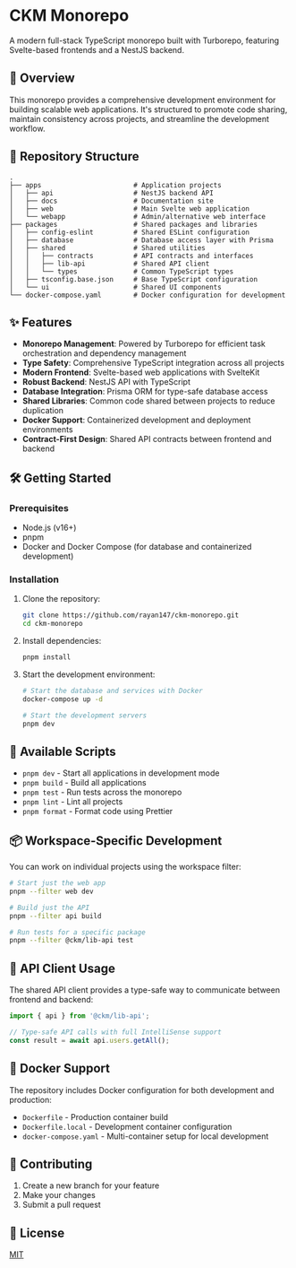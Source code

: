 # CKM Monorepo

A modern full-stack TypeScript monorepo built with Turborepo, featuring Svelte-based frontends and a NestJS backend.

## 🚀 Overview

This monorepo provides a comprehensive development environment for building scalable web applications. It's structured to promote code sharing, maintain consistency across projects, and streamline the development workflow.

## 📁 Repository Structure

```
.
├── apps                       # Application projects
│   ├── api                    # NestJS backend API
│   ├── docs                   # Documentation site
│   ├── web                    # Main Svelte web application
│   └── webapp                 # Admin/alternative web interface
├── packages                   # Shared packages and libraries
│   ├── config-eslint          # Shared ESLint configuration
│   ├── database               # Database access layer with Prisma
│   ├── shared                 # Shared utilities
│   │   ├── contracts          # API contracts and interfaces
│   │   ├── lib-api            # Shared API client
│   │   └── types              # Common TypeScript types
│   ├── tsconfig.base.json     # Base TypeScript configuration
│   └── ui                     # Shared UI components
└── docker-compose.yaml        # Docker configuration for development
```

## ✨ Features

- **Monorepo Management**: Powered by Turborepo for efficient task orchestration and dependency management
- **Type Safety**: Comprehensive TypeScript integration across all projects
- **Modern Frontend**: Svelte-based web applications with SvelteKit
- **Robust Backend**: NestJS API with TypeScript
- **Database Integration**: Prisma ORM for type-safe database access
- **Shared Libraries**: Common code shared between projects to reduce duplication
- **Docker Support**: Containerized development and deployment environments
- **Contract-First Design**: Shared API contracts between frontend and backend

## 🛠️ Getting Started

### Prerequisites

- Node.js (v16+)
- pnpm
- Docker and Docker Compose (for database and containerized development)

### Installation

1. Clone the repository:
   ```bash
   git clone https://github.com/rayan147/ckm-monorepo.git
   cd ckm-monorepo
   ```

2. Install dependencies:
   ```bash
   pnpm install
   ```

3. Start the development environment:
   ```bash
   # Start the database and services with Docker
   docker-compose up -d
   
   # Start the development servers
   pnpm dev
   ```

## 🧩 Available Scripts

- `pnpm dev` - Start all applications in development mode
- `pnpm build` - Build all applications
- `pnpm test` - Run tests across the monorepo
- `pnpm lint` - Lint all projects
- `pnpm format` - Format code using Prettier

## 📦 Workspace-Specific Development

You can work on individual projects using the workspace filter:

```bash
# Start just the web app
pnpm --filter web dev

# Build just the API
pnpm --filter api build

# Run tests for a specific package
pnpm --filter @ckm/lib-api test
```

## 🔄 API Client Usage

The shared API client provides a type-safe way to communicate between frontend and backend:

```typescript
import { api } from '@ckm/lib-api';

// Type-safe API calls with full IntelliSense support
const result = await api.users.getAll();
```

## 🐳 Docker Support

The repository includes Docker configuration for both development and production:

- `Dockerfile` - Production container build
- `Dockerfile.local` - Development container configuration
- `docker-compose.yaml` - Multi-container setup for local development

## 🤝 Contributing

1. Create a new branch for your feature
2. Make your changes
3. Submit a pull request

## 📄 License

[MIT](LICENSE)
